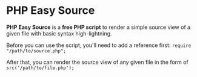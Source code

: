 # PHP Easy Source

**PHP Easy Source** is a **free PHP script** to render a simple source view of a given file with basic syntax high-lightning.

Before you can use the script, you'll need to add a reference first: `require "/path/to/source.php";`

After that, you can render the source view of any given file in the form of `src('/path/to/file.php');`
